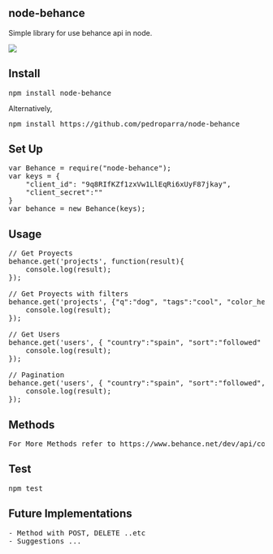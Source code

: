 node-behance
-------------

Simple library for use behance api in node.

<a href="https://nodei.co/npm/node-behance/"><img src="https://nodei.co/npm/node-behance.png?downloads=true&stars=true"></a>


Install
--------

<pre>
npm install node-behance
</pre>

Alternatively,
<pre>
npm install https://github.com/pedroparra/node-behance
</pre>


Set Up
-------

<pre>
var Behance = require("node-behance");
var keys = {
	"client_id": "9q8RIfKZf1zxVw1LlEqRi6xUyF87jkay", 
	"client_secret":""
}
var behance = new Behance(keys);
</pre>


Usage
------

<pre>
// Get Proyects
behance.get('projects', function(result){
    console.log(result);
});

// Get Proyects with filters
behance.get('projects', {"q":"dog", "tags":"cool", "color_hex":"#000" }, function(result){
    console.log(result);
});

// Get Users
behance.get('users', { "country":"spain", "sort":"followed" }, function(result){
    console.log(result);
});

// Pagination
behance.get('users', { "country":"spain", "sort":"followed", "page":"2" }, function(result){
    console.log(result);
});
</pre>


Methods
--------
<pre>
For More Methods refer to https://www.behance.net/dev/api/console
</pre>


Test
------
<pre>
npm test
</pre>


Future Implementations
------------------------
<pre>
- Method with POST, DELETE ..etc
- Suggestions ...
</pre>







